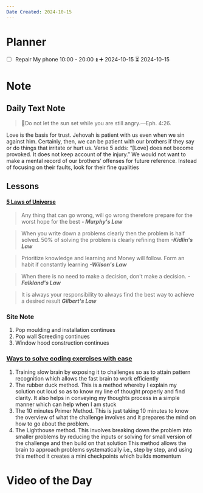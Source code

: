 ```yaml
---
Date Created: 2024-10-15
---
```

# Planner
- [ ] Repair My phone 10:00 - 20:00 ⏫ ➕ 2024-10-15 ⏳ 2024-10-15

# Note
## Daily Text Note 
> 
> 📓Do not let the sun set while you are still angry.​—Eph. 4:26.
> 

Love is the basis for trust. Jehovah is patient with us even when we sin against him. Certainly, then, we can be patient with our brothers if they say or do things that irritate or hurt us. Verse 5 adds: “[Love] does not become provoked. It does not keep account of the injury.” We would not want to make a mental record of our brothers’ offenses for future reference. Instead of focusing on their faults, look for their fine qualities

## Lessons
#### [5 Laws of Universe](https://www.instagram.com/reel/C-lvtiGx9fb/?igsh=MXJtZjViOTZlbmU0cg== )

> Any thing that can go wrong, will go wrong therefore prepare for the worst hope for the best 
>                        ***- Murphy's Law***

> When you write down a problems clearly then the problem is half solved. 50% of solving the problem is clearly refining them 
>                       ***-Kidlin's  Law***

> Prioritize knowledge and learning and Money will follow. Form an habit if constantly learning 
>                      ***-Wilson's Law***

> When there is no need to make a decision, don't make a decision. 
>                      ***-Falkland's Law***

> It is always your responsibility to always find the best way to achieve a desired result 
>                      ***Gilbert's Law***

### Site Note
1. Pop moulding and installation continues 
2. Pop wall Screeding continues 
3. Window hood construction continues 
### [Ways to solve coding exercises with ease](https://youtu.be/JdPw5UP57LE?si=GFSHjgbiiK4Dygez)
1. Training slow brain by exposing it to challenges so as to attain pattern recognition which allows the fast brain to work efficiently 
2. The rubber duck method. This is a method whereby I explain my solution out loud so as to know my line of thought properly and find clarity. It also helps in conveying my thoughts process in a simple manner which can help when I am stuck
3. The 10 minutes Primer Method. This is just taking 10 minutes to know the overview of what the challenge involves and it prepares the mind on how to go about the problem.
4. The Lighthouse method. This involves breaking down the problem into smaller problems by reducing the inputs or solving for small version of the challenge and then build on that solution This method allows the brain to approach problems systematically i.e., step by step, and using this method it creates a mini checkpoints which builds momentum
# Video of the Day

